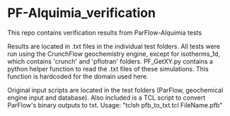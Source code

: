 # PF-Alquimia_verification
This repo contains verification results from ParFlow-Alquimia tests

Results are located in .txt files in the individual test folders. All tests were run using the CrunchFlow geochemistry engine, except for isotherms\_1d, which contains 'crunch' and 'pflotran' folders. PF\_GetXY.py contains a python helper function to read the .txt files of these simulations. This function is hardcoded for the domain used here.

Original input scripts are located in the test folders (ParFlow, geochemical engine input and database). Also included is a TCL script to convert ParFlow's binary outputs to txt. Usage: "tclsh pfb\_to\_txt.tcl FileName.pfb"    
